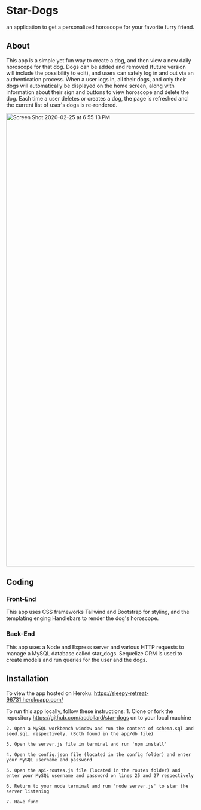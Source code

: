 # Star-Dogs
an application to get a personalized horoscope for your favorite furry friend.


## About
This app is a simple yet fun way to create a dog, and then view a new daily horoscope for that dog. Dogs can be added and removed (future version will include the possibility to edit), and users can safely log in and out via an authentication process. When a user logs in, all their dogs, and only their dogs will automatically be displayed on the home screen, along with information about their sign and buttons to view horoscope and delete the dog. Each time a user deletes or creates a dog, the page is refreshed and the current list of user's dogs is re-rendered. 

<img width="1210" alt="Screen Shot 2020-02-25 at 6 55 13 PM" src="https://user-images.githubusercontent.com/55324845/75301492-8ef6ba80-5800-11ea-81ce-dd077951cf64.png">

## Coding 
### Front-End
This app uses CSS frameworks Tailwind and Bootstrap for styling, and the templating enging Handlebars to render the dog's horoscope. 
### Back-End
This app uses a Node and Express server and various HTTP requests to manage a MySQL database called star_dogs. Sequelize ORM is used to create models and run queries for the user and the dogs.


## Installation

To view the app hosted on Heroku: https://sleepy-retreat-96731.herokuapp.com/


To run this app locally, follow these instructions: 
    1. Clone or fork the repository https://github.com/acdollard/star-dogs on to your local machine

    2. Open a MySQL workbench window and run the content of schema.sql and seed.sql, respectively. (Both found in the app/db file)

    3. Open the server.js file in terminal and run 'npm install'

    4. Open the config.json file (located in the config folder) and enter your MySQL username and password

    5. Open the api-routes.js file (located in the routes folder) and enter your MySQL username and password on lines 25 and 27 respectively

    6. Return to your node terminal and run 'node server.js' to star the server listening
    
    7. Have fun!
